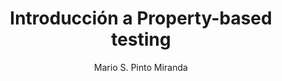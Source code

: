 ---
layout: './_layout/MarkdownPostLayout.astro'
title: "Introducción a Property-based testing"  # Ensure this is a string
description: "Short description of the post"  # Add this line
pubDate: "2023-09-06"
tags: [ "Software", "Testing", "Properties" ]
author: "Mario S. Pinto Miranda"
image:
  url: "/posts-covers/introduccion-a-property-based-testing.jpeg"
  alt: "Introducción a Property-based testing"
url: "https://leanmind.es/es/blog/introduccion-a-property-based-testing/"
---